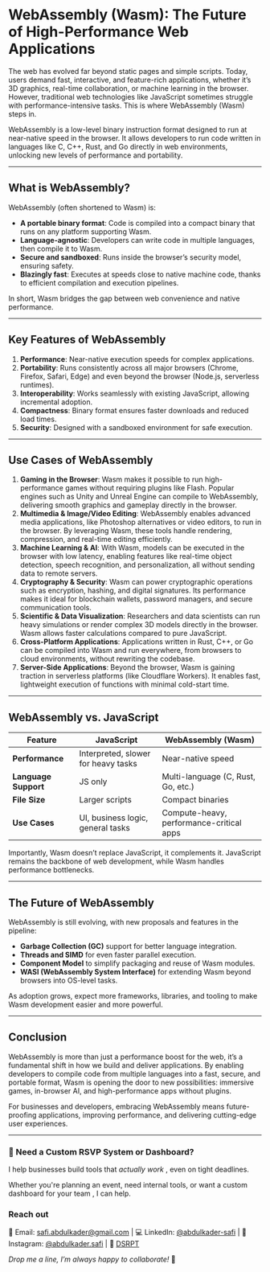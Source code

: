 # WebAssembly (Wasm): The Future of High-Performance Web Applications

The web has evolved far beyond static pages and simple scripts. Today, users demand fast, interactive, and feature-rich applications, whether it’s 3D graphics, real-time collaboration, or machine learning in the browser. However, traditional web technologies like JavaScript sometimes struggle with performance-intensive tasks. This is where WebAssembly (Wasm) steps in.

WebAssembly is a low-level binary instruction format designed to run at near-native speed in the browser. It allows developers to run code written in languages like C, C++, Rust, and Go directly in web environments, unlocking new levels of performance and portability.

---

## What is WebAssembly?

WebAssembly (often shortened to Wasm) is:

- **A portable binary format**: Code is compiled into a compact binary that runs on any platform supporting Wasm.
- **Language-agnostic**: Developers can write code in multiple languages, then compile it to Wasm.
- **Secure and sandboxed**: Runs inside the browser’s security model, ensuring safety.
- **Blazingly fast**: Executes at speeds close to native machine code, thanks to efficient compilation and execution pipelines.

In short, Wasm bridges the gap between web convenience and native performance.

---

## Key Features of WebAssembly

1. **Performance**: Near-native execution speeds for complex applications.
2. **Portability**: Runs consistently across all major browsers (Chrome, Firefox, Safari, Edge) and even beyond the browser (Node.js, serverless runtimes).
3. **Interoperability**: Works seamlessly with existing JavaScript, allowing incremental adoption.
4. **Compactness**: Binary format ensures faster downloads and reduced load times.
5. **Security**: Designed with a sandboxed environment for safe execution.

---

## Use Cases of WebAssembly

1. **Gaming in the Browser**: Wasm makes it possible to run high-performance games without requiring plugins like Flash. Popular engines such as Unity and Unreal Engine can compile to WebAssembly, delivering smooth graphics and gameplay directly in the browser.
2. **Multimedia & Image/Video Editing**: WebAssembly enables advanced media applications, like Photoshop alternatives or video editors, to run in the browser. By leveraging Wasm, these tools handle rendering, compression, and real-time editing efficiently.
3. **Machine Learning & AI**: With Wasm, models can be executed in the browser with low latency, enabling features like real-time object detection, speech recognition, and personalization, all without sending data to remote servers.
4. **Cryptography & Security**: Wasm can power cryptographic operations such as encryption, hashing, and digital signatures. Its performance makes it ideal for blockchain wallets, password managers, and secure communication tools.
5. **Scientific & Data Visualization**: Researchers and data scientists can run heavy simulations or render complex 3D models directly in the browser. Wasm allows faster calculations compared to pure JavaScript.
6. **Cross-Platform Applications**: Applications written in Rust, C++, or Go can be compiled into Wasm and run everywhere, from browsers to cloud environments, without rewriting the codebase.
7. **Server-Side Applications**: Beyond the browser, Wasm is gaining traction in serverless platforms (like Cloudflare Workers). It enables fast, lightweight execution of functions with minimal cold-start time.

---

## WebAssembly vs. JavaScript

| **Feature**          | **JavaScript**                      | **WebAssembly (Wasm)**                   |
| -------------------- | ----------------------------------- | ---------------------------------------- |
| **Performance**      | Interpreted, slower for heavy tasks | Near-native speed                        |
| **Language Support** | JS only                             | Multi-language (C, Rust, Go, etc.)       |
| **File Size**        | Larger scripts                      | Compact binaries                         |
| **Use Cases**        | UI, business logic, general tasks   | Compute-heavy, performance-critical apps |

Importantly, Wasm doesn’t replace JavaScript, it complements it. JavaScript remains the backbone of web development, while Wasm handles performance bottlenecks.

---

## The Future of WebAssembly

WebAssembly is still evolving, with new proposals and features in the pipeline:

- **Garbage Collection (GC)** support for better language integration.
- **Threads and SIMD** for even faster parallel execution.
- **Component Model** to simplify packaging and reuse of Wasm modules.
- **WASI (WebAssembly System Interface)** for extending Wasm beyond browsers into OS-level tasks.

As adoption grows, expect more frameworks, libraries, and tooling to make Wasm development easier and more powerful.

---

## Conclusion

WebAssembly is more than just a performance boost for the web, it’s a fundamental shift in how we build and deliver applications. By enabling developers to compile code from multiple languages into a fast, secure, and portable format, Wasm is opening the door to new possibilities: immersive games, in-browser AI, and high-performance apps without plugins.

For businesses and developers, embracing WebAssembly means future-proofing applications, improving performance, and delivering cutting-edge user experiences.

---

### 🤝 Need a Custom RSVP System or Dashboard?

I help businesses build tools that _actually work_ , even on tight deadlines.

Whether you're planning an event, need internal tools, or want a custom dashboard for your team , I can help.

### Reach out

📧 Email: [safi.abdulkader@gmail.com](mailto:safi.abdulkader@gmail.com) | 💻 LinkedIn: [@abdulkader-safi](https://www.linkedin.com/in/abdulkader-safi/) | 📱 Instagram: [@abdulkader.safi](https://www.instagram.com/abdulkader.safi/) | 🏢 [DSRPT](https://www.dsrpt.com.au/kw/contact)

_Drop me a line, I’m always happy to collaborate!_ 🚀
